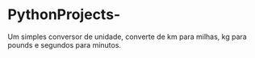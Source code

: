 # PythonProjects-
Um simples conversor de unidade, converte de km para milhas, kg para pounds e segundos para minutos.
